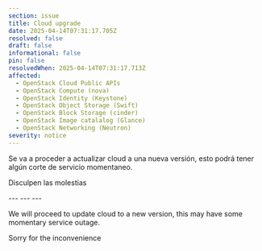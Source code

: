 ```yaml
---
section: issue
title: Cloud upgrade
date: 2025-04-14T07:31:17.705Z
resolved: false
draft: false
informational: false
pin: false
resolvedWhen: 2025-04-14T07:31:17.713Z
affected:
  - OpenStack Cloud Public APIs
  - OpenStack Compute (nova)
  - OpenStack Identity (Keystone)
  - OpenStack Object Storage (Swift)
  - OpenStack Block Storage (cinder)
  - OpenStack Image catalalog (Glance)
  - OpenStack Networking (Neutron)
severity: notice
---
```

Se va a proceder a actualizar cloud a una nueva versión, esto podrá tener algún corte de servicio momentaneo.

Disculpen las molestias

\-﻿-- --- ---

We will proceed to update cloud to a new version, this may have some momentary service outage.

Sorry for the inconvenience